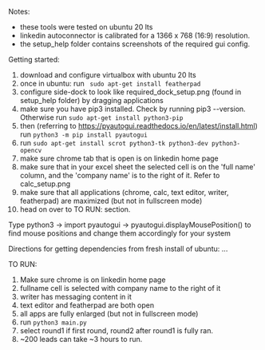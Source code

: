 Notes:
- these tools were tested on ubuntu 20 lts
- linkedin autoconnector is calibrated for a 1366 x 768 (16:9) resolution.
- the setup_help folder contains screenshots of the required gui config.

Getting started:
1. download and configure virtualbox with ubuntu 20 lts
2. once in ubuntu: run ``` sudo apt-get install featherpad```
3. configure side-dock to look like required_dock_setup.png (found in setup_help folder) by dragging applications
4. make sure you have pip3 installed. Check by running pip3 --version. Otherwise run ```sudo apt-get install python3-pip```
5. then (referring to https://pyautogui.readthedocs.io/en/latest/install.html) run ```python3 -m pip install pyautogui```
6. run ```sudo apt-get install scrot python3-tk python3-dev python3-opencv```
7. make sure chrome tab that is open is on linkedin home page
8. make sure that in your excel sheet the selected cell is on the 'full name' column, and the 'company name' is to the right of it. Refer to calc_setup.png
9. make sure that all applications (chrome, calc, text editor, writer, featherpad) are maximized (but not in fullscreen mode)
10. head on over to TO RUN: section.

Type python3 -> import pyautogui -> pyautogui.displayMousePosition() 
to find mouse positions and change them accordingly for your system

Directions for getting dependencies from fresh install of ubuntu:
...


TO RUN:
1. Make sure chrome is on linkedin home page
2. fullname cell is selected with company name to the right of it
3. writer has messaging content in it
4. text editor and featherpad are both open
5. all apps are fully enlarged (but not in fullscreen mode)
6. run ```python3 main.py```
7. select round1 if first round, round2 after round1 is fully ran.
8. ~200 leads can take ~3 hours to run.